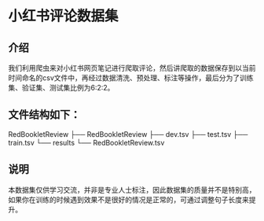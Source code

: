 # 小红书评论数据集

## 介绍
我们利用爬虫来对小红书网页笔记进行爬取评论，然后讲爬取的数据保存到以当前时间命名的csv文件中，再经过数据清洗、预处理、标注等操作，最后分为了训练集、验证集、测试集比例为6:2:2。

## 文件结构如下：
RedBookletReview
├── RedBookletReview
  ├── dev.tsv
  ├── test.tsv
  ├── train.tsv
└── results
  └── RedBookletReview.tsv

## 说明
本数据集仅供学习交流，并非是专业人士标注，因此数据集的质量并不是特别高，如果你在训练的时候遇到效果不是很好的情况是正常的，可通过调整句子长度来提升。

        